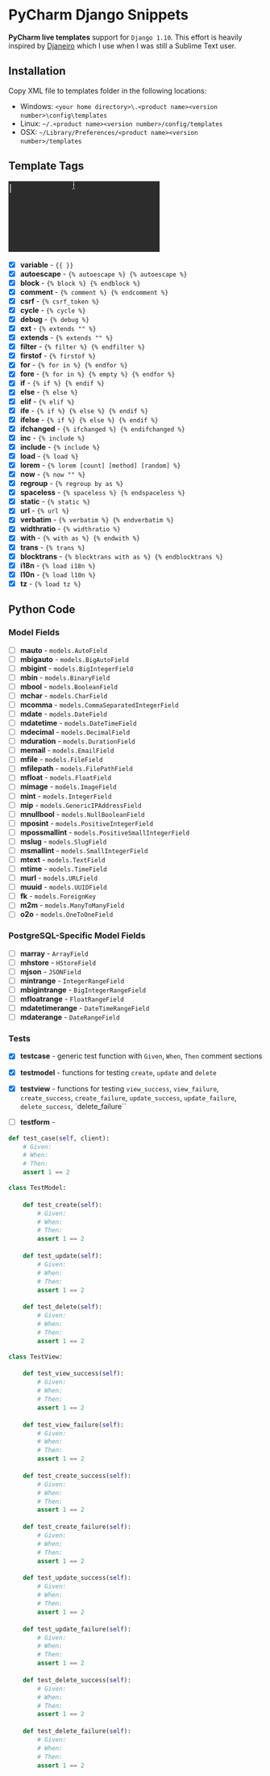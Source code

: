 # PyCharm Django Snippets

**PyCharm live templates** support for `Django 1.10`. This effort is heavily inspired by [Djaneiro](https://github.com/squ1b3r/Djaneiro) which I use when I was still a Sublime Text user.

## Installation

Copy XML file to templates folder in the following locations:

* Windows: `<your home directory>\.<product name><version number>\config\templates`
* Linux: `~/.<product name><version number>/config/templates`
* OSX: `~/Library/Preferences/<product name><version number>/templates`

## Template Tags

![](template-demo.gif)

- [x] **variable** - `{{ }}`
- [x] **autoescape** - `{% autoescape %} {% autoescape %}`
- [x] **block** - `{% block %} {% endblock %}`
- [x] **comment** - `{% comment %} {% endcomment %}`
- [x] **csrf** - `{% csrf_token %}`
- [x] **cycle** - `{% cycle %}`
- [x] **debug** - `{% debug %}`
- [x] **ext** - `{% extends "" %}`
- [x] **extends** - `{% extends "" %}`
- [x] **filter** - `{% filter %} {% endfilter %}`
- [x] **firstof** - `{% firstof %}`
- [x] **for** - `{% for in %} {% endfor %}`
- [x] **fore** - `{% for in %} {% empty %} {% endfor %}`
- [x] **if** - `{% if %} {% endif %}`
- [x] **else** - `{% else %}`
- [x] **elif** - `{% elif %}`
- [x] **ife** - `{% if %} {% else %} {% endif %}`
- [x] **ifelse** - `{% if %} {% else %} {% endif %}`
- [x] **ifchanged** - `{% ifchanged %} {% endifchanged %}`
- [x] **inc** - `{% include %}`
- [x] **include** - `{% include %}`
- [x] **load** - `{% load %}`
- [x] **lorem** - `{% lorem [count] [method] [random] %}`
- [x] **now** - `{% now "" %}`
- [x] **regroup** - `{% regroup by as %}`
- [x] **spaceless** - `{% spaceless %} {% endspaceless %}`
- [x] **static** - `{% static %}`
- [x] **url** - `{% url %}`
- [x] **verbatim** - `{% verbatim %} {% endverbatim %}`
- [x] **widthratio** - `{% widthratio %}`
- [x] **with** - `{% with as %} {% endwith %}`
- [x] **trans** - `{% trans %}`
- [x] **blocktrans** - `{% blocktrans with as %} {% endblocktrans %}`
- [x] **i18n** - `{% load i18n %}`
- [x] **l10n** - `{% load l10n %}`
- [x] **tz** - `{% load tz %}`

## Python Code

### Model Fields

- [ ] **mauto** - `models.AutoField`
- [ ] **mbigauto** - `models.BigAutoField`
- [ ] **mbigint** - `models.BigIntegerField`
- [ ] **mbin** - `models.BinaryField`
- [ ] **mbool** - `models.BooleanField`
- [ ] **mchar** - `models.CharField`
- [ ] **mcomma** - `models.CommaSeparatedIntegerField`
- [ ] **mdate** - `models.DateField`
- [ ] **mdatetime** - `models.DateTimeField`
- [ ] **mdecimal** - `models.DecimalField`
- [ ] **mduration** - `models.DurationField`
- [ ] **memail** - `models.EmailField`
- [ ] **mfile** - `models.FileField`
- [ ] **mfilepath** - `models.FilePathField`
- [ ] **mfloat** - `models.FloatField`
- [ ] **mimage** - `models.ImageField`
- [ ] **mint** - `models.IntegerField`
- [ ] **mip** - `models.GenericIPAddressField`
- [ ] **mnullbool** - `models.NullBooleanField`
- [ ] **mposint** - `models.PositiveIntegerField`
- [ ] **mpossmallint** - `models.PositiveSmallIntegerField`
- [ ] **mslug** - `models.SlugField`
- [ ] **msmallint** - `models.SmallIntegerField`
- [ ] **mtext** - `models.TextField`
- [ ] **mtime** - `models.TimeField`
- [ ] **murl** - `models.URLField`
- [ ] **muuid** - `models.UUIDField`
- [ ] **fk** - `models.ForeignKey`
- [ ] **m2m** - `models.ManyToManyField`
- [ ] **o2o** - `models.OneToOneField`

### PostgreSQL-Specific Model Fields

- [ ] **marray** - `ArrayField`
- [ ] **mhstore** - `HStoreField`
- [ ] **mjson** - `JSONField`
- [ ] **mintrange** - `IntegerRangeField`
- [ ] **mbigintrange** - `BigIntegerRangeField`
- [ ] **mfloatrange** - `FloatRangeField`
- [ ] **mdatetimerange** - `DateTimeRangeField`
- [ ] **mdaterange** - `DateRangeField`

### Tests

- [x] **testcase** - generic test function with `Given`, `When`, `Then` comment sections
- [x] **testmodel** - functions for testing `create`, `update` and `delete`
- [x] **testview** - functions for testing `view_success`, `view_failure`, `create_success`, `create_failure`, `update_success`, `update_failure`, `delete_success`, `delete_failure``
- [ ] **testform** - 


```python
def test_case(self, client):
    # Given: 
    # When:
    # Then:
    assert 1 == 2
```

```python
class TestModel:

    def test_create(self):
        # Given: 
        # When:
        # Then:
        assert 1 == 2

    def test_update(self):
        # Given: 
        # When:
        # Then:
        assert 1 == 2

    def test_delete(self):
        # Given: 
        # When:
        # Then:
        assert 1 == 2
```

```python
class TestView:

    def test_view_success(self):
        # Given: 
        # When:
        # Then:
        assert 1 == 2

    def test_view_failure(self):
        # Given: 
        # When:
        # Then:
        assert 1 == 2

    def test_create_success(self):
        # Given: 
        # When:
        # Then:
        assert 1 == 2

    def test_create_failure(self):
        # Given: 
        # When:
        # Then:
        assert 1 == 2

    def test_update_success(self):
        # Given: 
        # When:
        # Then:
        assert 1 == 2

    def test_update_failure(self):
        # Given: 
        # When:
        # Then:
        assert 1 == 2

    def test_delete_success(self):
        # Given: 
        # When:
        # Then:
        assert 1 == 2

    def test_delete_failure(self):
        # Given: 
        # When:
        # Then:
        assert 1 == 2
```